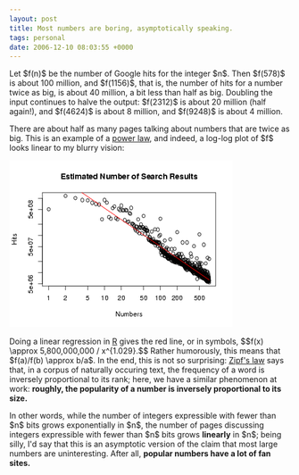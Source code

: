 ```yaml
---
layout: post
title: Most numbers are boring, asymptotically speaking.
tags: personal
date: 2006-12-10 08:03:55 +0000
---
```


<p>Let $f(n)$ be the number of Google hits for the integer $n$.  Then $f(578)$ is about 100 million, and $f(1156)$, that is, the number of hits for a number twice as big, is about 40 million, a bit less than half as big.  Doubling the input continues to halve the output: $f(2312)$ is about 20 million (half again!), and $f(4624)$ is about 8 million, and $f(9248)$ is about 4 million.</p>

<p>There are about half as many pages talking about numbers that are twice as big.  This is an example of a <a href="http://en.wikipedia.org/wiki/Power_law">power law</a>, and indeed, a log-log plot of $f$ looks linear to my blurry vision:</p>

<p>
<img src="loglog.png"/>
</p>

<p>Doing a linear regression in <a href="http://www.r-project.org/">R</a> gives the red line, or in symbols, $$f(x) \approx 5,800,000,000 / x^{1.029}.$$
Rather humorously, this means that $f(a)/f(b) \approx b/a$.  In the end, this is not so surprising: <a href="http://en.wikipedia.org/wiki/Zipf's_law">Zipf's law</a> says that, in a corpus of naturally occuring text, the frequency of a word is inversely proportional to its rank; here, we have a similar phenomenon at work: <b>roughly, the popularity of a number is inversely proportional to its size.</b></p>

<p>In other words, while the number of integers expressible with fewer than $n$ bits grows exponentially in $n$, the number of pages discussing integers expressible with fewer than $n$ bits grows <b>linearly</b> in $n$; being silly, I'd say that this is an asymptotic version of the claim that most large numbers are uninteresting.  After all, <b>popular numbers have a lot of fan sites.</b></p>


